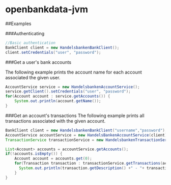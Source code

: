 openbankdata-jvm
================

##Examples

###Authenticating

````java
//Basic authentication
BankClient client = new HandelsbankenBankClient();
client.setCredentials("user", "password");
````

###Get a user's bank accounts

The following example prints the account name for each account associated the given user.
````java
AccountService service = new HandelsbankenAccountService();
service.getClient().setCredentials("user", "password");
for(Account account : service.getAccounts()) {
    System.out.println(account.getName());
}
````

###Get an account's transactions
The following example prints all transactions associated with the given account.
````java
BankClient client = new HandelsbankenBankClient("username","password");
AccountService accountService = new HandelsBankenAccountService(client);
TransactionService transactionService = new HandelsbankenTransactionService(client);

List<Account> accounts = accountService.getAccounts();
if(!accounts.isEmpty()) {
    Account account = accounts.get(0);
    for(Transaction transaction : transactionService.getTransactions(account)) {
      System.out.println(transaction.getDescription() +" - "+ transaction.getAmount());
    }
}
````

